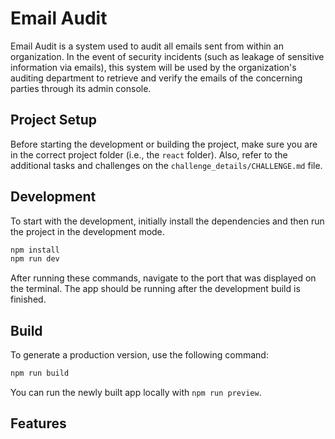 # Email Audit

Email Audit is a system used to audit all emails sent from within an organization. In the event of security incidents (such as leakage of sensitive information via emails), this system will be used by the organization's auditing department to retrieve and verify the emails of the concerning parties through its admin console.

## Project Setup

Before starting the development or building the project, make sure you are in the correct project folder (i.e., the `react` folder). Also, refer to the additional tasks and challenges on the `challenge_details/CHALLENGE.md` file.

## Development

To start with the development, initially install the dependencies and then run the project in the development mode.

```bash
npm install
npm run dev
```

After running these commands, navigate to the port that was displayed on the terminal. The app should be running after the development build is finished.

## Build

To generate a production version, use the following command:

```bash
npm run build
```

You can run the newly built app locally with `npm run preview`.

## Features

This project is in an early phase, so the features are not yet complete. At the moment, it will display mocked email data from `fake-data.ts` to simulate an API response. It also doesn't have any kind of pagination at the moment, but we plan to support it in the future, as well as allowing the user to set how many items to show per page.

Since checking date and time is crucial in an auditing process, table rows have alternating background colors between dates to make it easier to distinguish emails sent on different dates. Our users are diverse and have many different device configurations, so we need to make sure the UI doesn't break when viewed at any screen size. However, since we haven't implemented a _mobile version_ of the design yet, we understand that the information cannot be consumed well on very small screen sizes.
